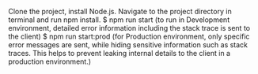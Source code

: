 Clone the project, install Node.js. Navigate to the project directory in terminal and run npm install. 
$ npm run start (to run in Development environment, detailed error information including the stack trace is sent to the client)
$ npm run start:prod (for Production environment, only specific error messages are sent, while hiding sensitive information such as stack traces. This helps to prevent leaking internal details to the client in a production environment.)
